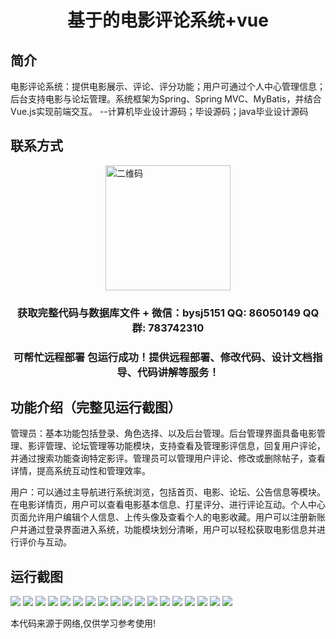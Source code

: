 <p><h1 align="center">基于的电影评论系统+vue</h1></p>

## 简介
电影评论系统：提供电影展示、评论、评分功能；用户可通过个人中心管理信息；后台支持电影与论坛管理。系统框架为Spring、Spring MVC、MyBatis，并结合Vue.js实现前端交互。    --计算机毕业设计源码；毕设源码；java毕业设计源码


## 联系方式
<img src="https://bs-1329754181.cos.ap-shanghai.myqcloud.com/wx.jpg" alt="二维码" style="display: block; margin: 0 auto;" width="200px">
<p><h3 align="center">获取完整代码与数据库文件 + 微信：bysj5151 QQ: 86050149 QQ群: 783742310</h3></p>
<p><h3 align="center">可帮忙远程部署 包运行成功！提供远程部署、修改代码、设计文档指导、代码讲解等服务！</h3></p>

## 功能介绍（完整见运行截图）
管理员：基本功能包括登录、角色选择、以及后台管理。后台管理界面具备电影管理、影评管理、论坛管理等功能模块，支持查看及管理影评信息，回复用户评论，并通过搜索功能查询特定影评。管理员可以管理用户评论、修改或删除帖子，查看详情，提高系统互动性和管理效率。

用户：可以通过主导航进行系统浏览，包括首页、电影、论坛、公告信息等模块。在电影详情页，用户可以查看电影基本信息、打星评分、进行评论互动。个人中心页面允许用户编辑个人信息、上传头像及查看个人的电影收藏。用户可以注册新账户并通过登录界面进入系统，功能模块划分清晰，用户可以轻松获取电影信息并进行评价与互动。


## 运行截图
![](https://bs-1329754181.cos.ap-shanghai.myqcloud.com/ssm/MovieReviewSystem/img/001.jpg)
![](https://bs-1329754181.cos.ap-shanghai.myqcloud.com/ssm/MovieReviewSystem/img/002.jpg)
![](https://bs-1329754181.cos.ap-shanghai.myqcloud.com/ssm/MovieReviewSystem/img/003.jpg)
![](https://bs-1329754181.cos.ap-shanghai.myqcloud.com/ssm/MovieReviewSystem/img/004.jpg)
![](https://bs-1329754181.cos.ap-shanghai.myqcloud.com/ssm/MovieReviewSystem/img/005.jpg)
![](https://bs-1329754181.cos.ap-shanghai.myqcloud.com/ssm/MovieReviewSystem/img/006.jpg)
![](https://bs-1329754181.cos.ap-shanghai.myqcloud.com/ssm/MovieReviewSystem/img/007.jpg)
![](https://bs-1329754181.cos.ap-shanghai.myqcloud.com/ssm/MovieReviewSystem/img/008.jpg)
![](https://bs-1329754181.cos.ap-shanghai.myqcloud.com/ssm/MovieReviewSystem/img/009.jpg)
![](https://bs-1329754181.cos.ap-shanghai.myqcloud.com/ssm/MovieReviewSystem/img/010.jpg)
![](https://bs-1329754181.cos.ap-shanghai.myqcloud.com/ssm/MovieReviewSystem/img/011.jpg)
![](https://bs-1329754181.cos.ap-shanghai.myqcloud.com/ssm/MovieReviewSystem/img/012.jpg)
![](https://bs-1329754181.cos.ap-shanghai.myqcloud.com/ssm/MovieReviewSystem/img/013.jpg)
![](https://bs-1329754181.cos.ap-shanghai.myqcloud.com/ssm/MovieReviewSystem/img/014.jpg)
![](https://bs-1329754181.cos.ap-shanghai.myqcloud.com/ssm/MovieReviewSystem/img/015.jpg)
![](https://bs-1329754181.cos.ap-shanghai.myqcloud.com/ssm/MovieReviewSystem/img/016.jpg)
![](https://bs-1329754181.cos.ap-shanghai.myqcloud.com/ssm/MovieReviewSystem/img/017.jpg)
![](https://bs-1329754181.cos.ap-shanghai.myqcloud.com/ssm/MovieReviewSystem/img/018.jpg)

<p>本代码来源于网络,仅供学习参考使用!</p>

